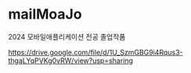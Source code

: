 # mailMoaJo
2024 모바일애플리케이션 전공 졸업작품


https://drive.google.com/file/d/1U_SzmGBG9i4Rqus3-thgaLYqPVKg0vRW/view?usp=sharing

